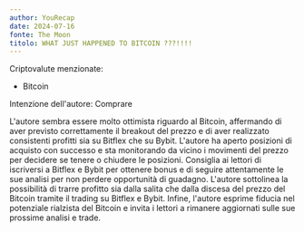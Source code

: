 ```yaml
---
author: YouRecap
date: 2024-07-16
fonte: The Moon
titolo: WHAT JUST HAPPENED TO BITCOIN ???!!!!
---
```


Criptovalute menzionate:
- Bitcoin

Intenzione dell'autore: Comprare

L'autore sembra essere molto ottimista riguardo al Bitcoin, affermando di aver previsto correttamente il breakout del prezzo e di aver realizzato consistenti profitti sia su Bitflex che su Bybit. L'autore ha aperto posizioni di acquisto con successo e sta monitorando da vicino i movimenti del prezzo per decidere se tenere o chiudere le posizioni. Consiglia ai lettori di iscriversi a Bitflex e Bybit per ottenere bonus e di seguire attentamente le sue analisi per non perdere opportunità di guadagno. L'autore sottolinea la possibilità di trarre profitto sia dalla salita che dalla discesa del prezzo del Bitcoin tramite il trading su Bitflex e Bybit. Infine, l'autore esprime fiducia nel potenziale rialzista del Bitcoin e invita i lettori a rimanere aggiornati sulle sue prossime analisi e trade.
